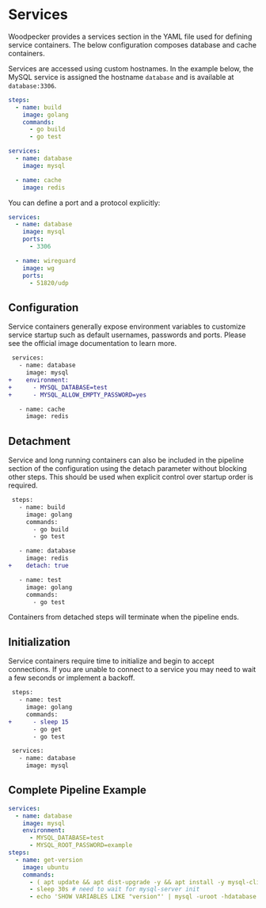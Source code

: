 # Services

Woodpecker provides a services section in the YAML file used for defining service containers.
The below configuration composes database and cache containers.

Services are accessed using custom hostnames.
In the example below, the MySQL service is assigned the hostname `database` and is available at `database:3306`.

```yaml
steps:
  - name: build
    image: golang
    commands:
      - go build
      - go test

services:
  - name: database
    image: mysql

  - name: cache
    image: redis
```

You can define a port and a protocol explicitly:

```yaml
services:
  - name: database
    image: mysql
    ports:
      - 3306

  - name: wireguard
    image: wg
    ports:
      - 51820/udp
```

## Configuration

Service containers generally expose environment variables to customize service startup such as default usernames, passwords and ports. Please see the official image documentation to learn more.

```diff
 services:
   - name: database
     image: mysql
+    environment:
+      - MYSQL_DATABASE=test
+      - MYSQL_ALLOW_EMPTY_PASSWORD=yes

   - name: cache
     image: redis
```

## Detachment

Service and long running containers can also be included in the pipeline section of the configuration using the detach parameter without blocking other steps. This should be used when explicit control over startup order is required.

```diff
 steps:
   - name: build
     image: golang
     commands:
       - go build
       - go test

   - name: database
     image: redis
+    detach: true

   - name: test
     image: golang
     commands:
       - go test
```

Containers from detached steps will terminate when the pipeline ends.

## Initialization

Service containers require time to initialize and begin to accept connections. If you are unable to connect to a service you may need to wait a few seconds or implement a backoff.

```diff
 steps:
   - name: test
     image: golang
     commands:
+      - sleep 15
       - go get
       - go test

 services:
   - name: database
     image: mysql
```

## Complete Pipeline Example

```yaml
services:
  - name: database
    image: mysql
    environment:
      - MYSQL_DATABASE=test
      - MYSQL_ROOT_PASSWORD=example
steps:
  - name: get-version
    image: ubuntu
    commands:
      - ( apt update && apt dist-upgrade -y && apt install -y mysql-client 2>&1 )> /dev/null
      - sleep 30s # need to wait for mysql-server init
      - echo 'SHOW VARIABLES LIKE "version"' | mysql -uroot -hdatabase test -pexample
```
